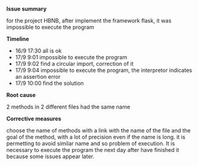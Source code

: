 **Issue summary**

for the project HBNB, after implement the framework flask, it was impossible to execute the program

**Timeline**

 - 16/9 17:30 all is ok
 - 17/9 9:01 impossible to execute the program
 - 17/9 9:02 find a circular import, correction of it
 - 17/9 9:04 impossible to execute the program, the interpretor indicates an assertion error
 - 17/9 10:00 find the solution


**Root cause**

2 methods in 2 different files had the same name

**Corrective measures**

choose the name of methods with a link with the name of the file and the goal of the method, with a lot of precision even if the name is long. it is permetting to avoid similar name and so problem of execution. It is necessary to execute the program the next day after have finished it because some issues appear later.
